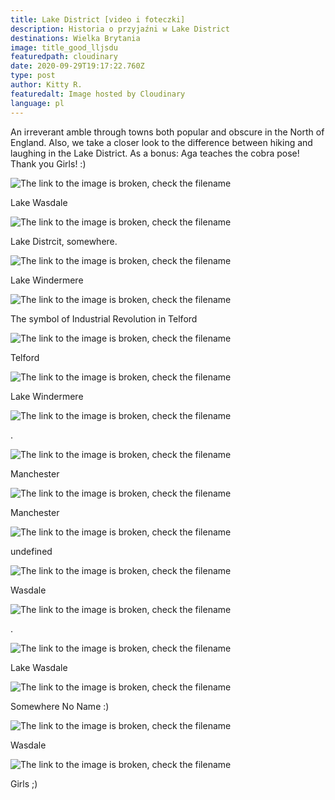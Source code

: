 ```yaml
---
title: Lake District [video i foteczki]
description: Historia o przyjaźni w Lake District
destinations: Wielka Brytania
image: title_good_lljsdu
featuredpath: cloudinary
date: 2020-09-29T19:17:22.760Z
type: post
author: Kitty R.
featuredalt: Image hosted by Cloudinary
language: pl
---
```

<!--StartFragment-->

An irreverant amble through towns both popular and obscure in the North of England. Also, we take a closer look to the difference between hiking and laughing in the Lake District. As a bonus: Aga teaches the cobra pose! Thank you Girls! :)

![The link to the image is broken, check the filename](https://res.cloudinary.com/dkdpqgjhi/image/upload/c_scale,w_600/DSCF4817_bymhet)

Lake Wasdale

![The link to the image is broken, check the filename](https://res.cloudinary.com/dkdpqgjhi/image/upload/c_scale,w_600/DSCF4886_u3uhdv)

Lake Distrcit, somewhere.

![The link to the image is broken, check the filename](https://res.cloudinary.com/dkdpqgjhi/image/upload/c_scale,w_600/DSCF4994_homlwf)

Lake Windermere

![The link to the image is broken, check the filename](https://res.cloudinary.com/dkdpqgjhi/image/upload/c_scale,w_600/DSCF5049_wqia7a)

The symbol of Industrial Revolution in Telford

![The link to the image is broken, check the filename](https://res.cloudinary.com/dkdpqgjhi/image/upload/c_scale,w_600/DSCF5039_pqdkf0)

Telford

![The link to the image is broken, check the filename](https://res.cloudinary.com/dkdpqgjhi/image/upload/c_scale,w_600/DSCF4994_homlwf)

Lake Windermere

![The link to the image is broken, check the filename](https://res.cloudinary.com/dkdpqgjhi/image/upload/c_scale,w_600/DSCF4984_kn6ksl)

.

![The link to the image is broken, check the filename](https://res.cloudinary.com/dkdpqgjhi/image/upload/c_scale,w_600/DSCF4714_eo8rhv)

Manchester

![The link to the image is broken, check the filename](https://res.cloudinary.com/dkdpqgjhi/image/upload/c_scale,w_600/DSCF4687_sylkd5)

Manchester

![The link to the image is broken, check the filename](https://res.cloudinary.com/dkdpqgjhi/image/upload/c_scale,w_600/DSCF4722_vyoyud)

undefined

![The link to the image is broken, check the filename](https://res.cloudinary.com/dkdpqgjhi/image/upload/c_scale,w_600/DSCF4845_c73gwg)

Wasdale

![The link to the image is broken, check the filename](https://res.cloudinary.com/dkdpqgjhi/image/upload/c_scale,w_600/DSCF4754_wjcfbr)

.

![The link to the image is broken, check the filename](https://res.cloudinary.com/dkdpqgjhi/image/upload/c_scale,w_600/DSCF4836_c5zzxc)

Lake Wasdale

![The link to the image is broken, check the filename](https://res.cloudinary.com/dkdpqgjhi/image/upload/c_scale,w_600/DSCF4781_eukwr8)

Somewhere No Name :)

![The link to the image is broken, check the filename](https://res.cloudinary.com/dkdpqgjhi/image/upload/c_scale,w_600/DSCF4813_bm2q2e)

Wasdale

![The link to the image is broken, check the filename](https://res.cloudinary.com/dkdpqgjhi/image/upload/c_scale,w_600/DSCF4958_z7joeb)

Girls ;)

<!--EndFragment-->